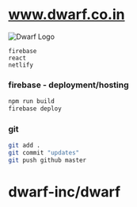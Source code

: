 # www.dwarf.co.in

![Dwarf Logo](https://www.dwarf.co.in/static/media/logo.b1337c6a.png "Dwarf")

    firebase
    react
    netlify

### firebase - deployment/hosting

```bash
npm run build
firebase deploy
```

### git

```bash
git add .
git commit "updates"
git push github master
```

# dwarf-inc/dwarf

